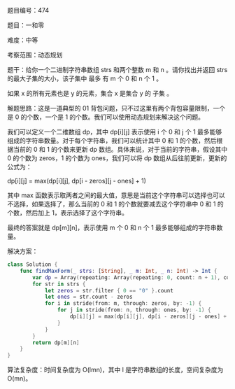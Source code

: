 题目编号：474

题目：一和零

难度：中等

考察范围：动态规划

题干：给你一个二进制字符串数组 strs 和两个整数 m 和 n 。请你找出并返回 strs 的最大子集的大小，该子集中 最多 有 m 个 0 和 n 个 1 。

如果 x 的所有元素也是 y 的元素，集合 x 是集合 y 的 子集 。

解题思路：这是一道典型的 01 背包问题，只不过这里有两个背包容量限制，一个是 0 的个数，一个是 1 的个数。我们可以使用动态规划来解决这个问题。

我们可以定义一个二维数组 dp，其中 dp[i][j] 表示使用 i 个 0 和 j 个 1 最多能够组成的字符串数量。对于每个字符串，我们可以统计其中 0 和 1 的个数，然后根据当前的 0 和 1 的个数来更新 dp 数组。具体来说，对于当前的字符串，假设其中 0 的个数为 zeros，1 的个数为 ones，我们可以将 dp 数组从后往前更新，更新的公式为：

dp[i][j] = max(dp[i][j], dp[i - zeros][j - ones] + 1)

其中 max 函数表示取两者之间的最大值，意思是当前这个字符串可以选择也可以不选择，如果选择了，那么当前的 0 和 1 的个数就要减去这个字符串中 0 和 1 的个数，然后加上 1，表示选择了这个字符串。

最终的答案就是 dp[m][n]，表示使用 m 个 0 和 n 个 1 最多能够组成的字符串数量。

解决方案：

```swift
class Solution {
    func findMaxForm(_ strs: [String], _ m: Int, _ n: Int) -> Int {
        var dp = Array(repeating: Array(repeating: 0, count: n + 1), count: m + 1)
        for str in strs {
            let zeros = str.filter { 0 == "0" }.count
            let ones = str.count - zeros
            for i in stride(from: m, through: zeros, by: -1) {
                for j in stride(from: n, through: ones, by: -1) {
                    dp[i][j] = max(dp[i][j], dp[i - zeros][j - ones] + 1)
                }
            }
        }
        return dp[m][n]
    }
}
```

算法复杂度：时间复杂度为 O(lmn)，其中 l 是字符串数组的长度，空间复杂度为 O(mn)。